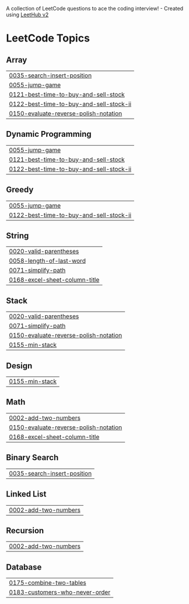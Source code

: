 A collection of LeetCode questions to ace the coding interview! - Created using [LeetHub v2](https://github.com/arunbhardwaj/LeetHub-2.0)
<!---LeetCode Topics Start-->
# LeetCode Topics
## Array
|  |
| ------- |
| [0035-search-insert-position](https://github.com/ShalakaPawar/Data-Structures/tree/master/0035-search-insert-position) |
| [0055-jump-game](https://github.com/ShalakaPawar/Data-Structures/tree/master/0055-jump-game) |
| [0121-best-time-to-buy-and-sell-stock](https://github.com/ShalakaPawar/Data-Structures/tree/master/0121-best-time-to-buy-and-sell-stock) |
| [0122-best-time-to-buy-and-sell-stock-ii](https://github.com/ShalakaPawar/Data-Structures/tree/master/0122-best-time-to-buy-and-sell-stock-ii) |
| [0150-evaluate-reverse-polish-notation](https://github.com/ShalakaPawar/Data-Structures/tree/master/0150-evaluate-reverse-polish-notation) |
## Dynamic Programming
|  |
| ------- |
| [0055-jump-game](https://github.com/ShalakaPawar/Data-Structures/tree/master/0055-jump-game) |
| [0121-best-time-to-buy-and-sell-stock](https://github.com/ShalakaPawar/Data-Structures/tree/master/0121-best-time-to-buy-and-sell-stock) |
| [0122-best-time-to-buy-and-sell-stock-ii](https://github.com/ShalakaPawar/Data-Structures/tree/master/0122-best-time-to-buy-and-sell-stock-ii) |
## Greedy
|  |
| ------- |
| [0055-jump-game](https://github.com/ShalakaPawar/Data-Structures/tree/master/0055-jump-game) |
| [0122-best-time-to-buy-and-sell-stock-ii](https://github.com/ShalakaPawar/Data-Structures/tree/master/0122-best-time-to-buy-and-sell-stock-ii) |
## String
|  |
| ------- |
| [0020-valid-parentheses](https://github.com/ShalakaPawar/Data-Structures/tree/master/0020-valid-parentheses) |
| [0058-length-of-last-word](https://github.com/ShalakaPawar/Data-Structures/tree/master/0058-length-of-last-word) |
| [0071-simplify-path](https://github.com/ShalakaPawar/Data-Structures/tree/master/0071-simplify-path) |
| [0168-excel-sheet-column-title](https://github.com/ShalakaPawar/Data-Structures/tree/master/0168-excel-sheet-column-title) |
## Stack
|  |
| ------- |
| [0020-valid-parentheses](https://github.com/ShalakaPawar/Data-Structures/tree/master/0020-valid-parentheses) |
| [0071-simplify-path](https://github.com/ShalakaPawar/Data-Structures/tree/master/0071-simplify-path) |
| [0150-evaluate-reverse-polish-notation](https://github.com/ShalakaPawar/Data-Structures/tree/master/0150-evaluate-reverse-polish-notation) |
| [0155-min-stack](https://github.com/ShalakaPawar/Data-Structures/tree/master/0155-min-stack) |
## Design
|  |
| ------- |
| [0155-min-stack](https://github.com/ShalakaPawar/Data-Structures/tree/master/0155-min-stack) |
## Math
|  |
| ------- |
| [0002-add-two-numbers](https://github.com/ShalakaPawar/Data-Structures/tree/master/0002-add-two-numbers) |
| [0150-evaluate-reverse-polish-notation](https://github.com/ShalakaPawar/Data-Structures/tree/master/0150-evaluate-reverse-polish-notation) |
| [0168-excel-sheet-column-title](https://github.com/ShalakaPawar/Data-Structures/tree/master/0168-excel-sheet-column-title) |
## Binary Search
|  |
| ------- |
| [0035-search-insert-position](https://github.com/ShalakaPawar/Data-Structures/tree/master/0035-search-insert-position) |
## Linked List
|  |
| ------- |
| [0002-add-two-numbers](https://github.com/ShalakaPawar/Data-Structures/tree/master/0002-add-two-numbers) |
## Recursion
|  |
| ------- |
| [0002-add-two-numbers](https://github.com/ShalakaPawar/Data-Structures/tree/master/0002-add-two-numbers) |
## Database
|  |
| ------- |
| [0175-combine-two-tables](https://github.com/ShalakaPawar/Data-Structures/tree/master/0175-combine-two-tables) |
| [0183-customers-who-never-order](https://github.com/ShalakaPawar/Data-Structures/tree/master/0183-customers-who-never-order) |
<!---LeetCode Topics End-->